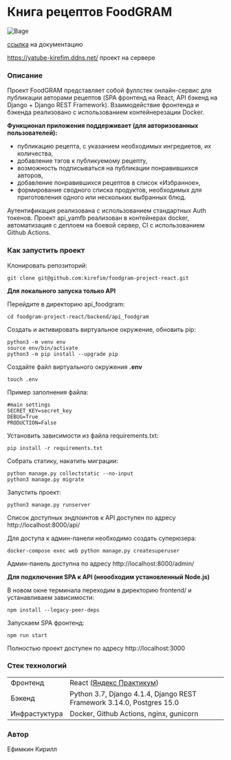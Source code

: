 # Книга рецептов FoodGRAM
![Bage](https://github.com/kirefim/foodgram-project-react/actions/workflows/foodgram_workflow.yml/badge.svg)

[ссылка](https://ellrik92.ddns.net/api/docs/) на документацию

https://yatube-kirefim.ddns.net/ проект на сервере

### Описание

Проект FoodGRAM представляет собой фуллстек онлайн-сервис для публикации авторами рецептов (SPA фронтенд на React, API бэкенд на Django + Django REST Framework).
Взаимодействие фронтенда и бэкенда реализовано с использованием контейнерезации Docker.

**Функционал приложения поддерживает (для авторизованных пользователей):**

- публикацию рецепта, с указанием необходимых ингредиетов, их количества, 
- добавление тэгов к публикуемому рецепту, 
- возможность подписываться на публикации понравившихся авторов,
- добавление понравившихся рецептов в список «Избранное»,
- формирование сводного списка продуктов, необходимых для приготовления одного или нескольких выбранных блюд.

Аутентификация реализована с использованием стандартных Auth токенов.
Проект api_yamfb реализован в контейнерах docker, автоматизация с деплоем на боевой сервер, CI с использованием Github Actions.

### Как запустить проект

Клонировать репозиторий:
```
git clone git@github.com:kirefim/foodgram-project-react.git
```

**Для локального запуска только API**

Перейдите в директорию api_foodgram:
```
cd foodgram-project-react/backend/api_foodgram
```
Cоздать и активировать виртуальное окружение, обновить pip:
```
python3 -m venv env
source env/bin/activate
python3 -m pip install --upgrade pip
```
Создайте файл виртуального окружения **.env**
```
touch .env
```
Пример заполнения файла:
```
#main settings
SECRET_KEY=secret_key
DEBUG=True
PRODUCTION=False
```
Установить зависимости из файла requirements.txt:
```
pip install -r requirements.txt
```
Собрать статику, накатить миграции:
```
python manage.py collectstatic --no-input
python3 manage.py migrate
```
Запустить проект:
```
python3 manage.py runserver
```
Список доступных эндпоинтов к API доступен по адресу  http://localhost:8000/api/

Для доступа к админ-панели необходимо создать суперюзера:
```
docker-compose exec web python manage.py createsuperuser
```
Админ-панель доступна по адресу http://localhost:8000/admin/

**Для подключения SPA к API (неообходим установленный Node.js)**

В новом окне терминала переходим в директорию frontend/ и устанавливаем зависимости:
```
npm install --legacy-peer-deps
```
Запускаем SPA фронтенд:
```
npm run start
```
Полностью проект доступен по адресу http://localhost:3000

### Стек технологий
| | |
| ---------------- | - |
| Фронтенд | React ([Яндекс Практикум](https://practicum.yandex.ru/)) |
| Бэкенд | Python 3.7, Django 4.1.4, Django REST Framework 3.14.0, Postgres 15.0 |
| Инфрастуктура| Docker, Github Actions, nginx, gunicorn |

### Автор
Ефимкин Кирилл
